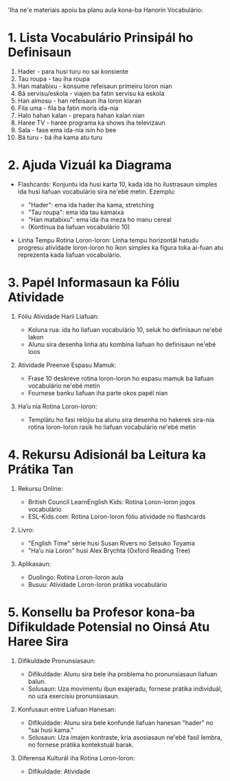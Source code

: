 'Iha ne'e materiais apoiu ba planu aula kona-ba Hanorin Vocabulário:

# 1. Lista Vocabulário Prinsipál ho Definisaun

1. Hader - para husi turu no sai konsiente
2. Tau roupa - tau iha roupa
3. Han matabixu - konsume refeisaun primeiru loron nian
4. Bá servisu/eskola - viajen ba fatin servisu ka eskola
5. Han almosu - han refeisaun iha loron klaran
6. Fila uma - fila ba fatin moris ida-nia
7. Halo hahan kalan - prepara hahan kalan nian
8. Haree TV - haree programa ka shows iha televizaun
9. Sala - fase ema ida-nia isin ho bee
10. Bá turu - bá iha kama atu turu

# 2. Ajuda Vizuál ka Diagrama

- Flashcards: Konjuntu ida husi karta 10, kada ida ho ilustrasaun simples ida husi liafuan vocabulário sira ne'ebé metin. Ezemplu:
  - "Hader": ema ida hader iha kama, stretching
  - "Tau roupa": ema ida tau kamaixa
  - "Han matabixu": ema ida iha meza ho manu cereal
  - (Kontinua ba liafuan vocabulário 10)

- Linha Tempu Rotina Loron-loron: Linha tempu horizontál hatudu progresu atividade loron-loron ho íkon simples ka figura toka ai-fuan atu reprezenta kada liafuan vocabulário.

# 3. Papél Informasaun ka Fóliu Atividade

1. Fóliu Atividade Harii Liafuan:
   - Koluna rua: ida ho liafuan vocabulário 10, seluk ho definisaun ne'ebé lakon
   - Alunu sira desenha linha atu kombina liafuan ho definisaun ne'ebé loos

2. Atividade Preenxe Espasu Mamuk:
   - Frase 10 deskreve rotina loron-loron ho espasu mamuk ba liafuan vocabulário ne'ebé metin
   - Fournese banku liafuan iha parte okos papél nian

3. Ha’u nia Rotina Loron-loron:
   - Templátu ho fasi relójiu ba alunu sira desenha no hakerek sira-nia rotina loron-loron rasik ho liafuan vocabulário ne'ebé metin

# 4. Rekursu Adisionál ba Leitura ka Prátika Tan

1. Rekursu Online:
   - British Council LearnEnglish Kids: Rotina Loron-loron jogos vocabulário
   - ESL-Kids.com: Rotina Loron-loron fóliu atividade no flashcards

2. Livro:
   - "English Time" série husi Susan Rivers no Setsuko Toyama
   - "Ha’u nia Loron" husi Alex Brychta (Oxford Reading Tree)

3. Aplikasaun:
   - Duolingo: Rotina Loron-loron aula
   - Busuu: Atividade Loron-loron prátika vocabulário

# 5. Konsellu ba Profesor kona-ba Difikuldade Potensial no Oinsá Atu Haree Sira

1. Difikuldade Pronunsiasaun:
   - Difikuldade: Alunu sira bele iha problema ho pronunsiasaun liafuan balun.
   - Solusaun: Uza movimentu ibun exajeradu, fornese prátika individuál, no uza exercísiu pronunsiasaun.

2. Konfusaun entre Liafuan Hanesan:
   - Difikuldade: Alunu sira bele konfunde liafuan hanesan "hader" no "sai husi kama."
   - Solusaun: Uza imajen kontraste, kria asosiasaun ne'ebé fasil lembra, no fornese prátika kontekstuál barak.

3. Diferensa Kulturál iha Rotina Loron-loron:
   - Difikuldade: Atividade